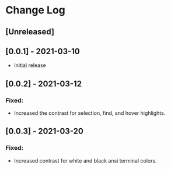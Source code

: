 # Change Log

## [Unreleased]

## [0.0.1] - 2021-03-10
- Initial release

## [0.0.2] - 2021-03-12
### Fixed:
- Increased the contrast for selection, find, and hover highlights.

## [0.0.3] - 2021-03-20
### Fixed:
- Increased contrast for white and black ansi terminal colors.
